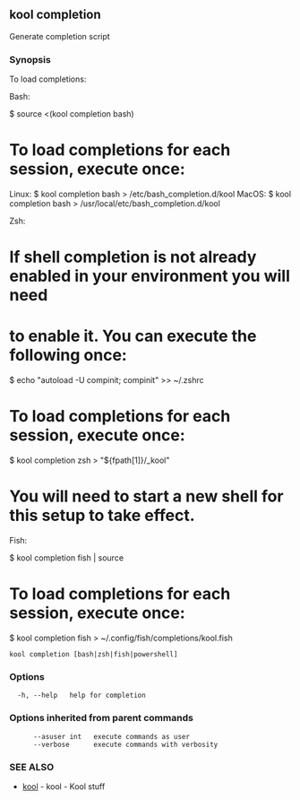 ## kool completion

Generate completion script

### Synopsis

To load completions:

Bash:

$ source <(kool completion bash)

# To load completions for each session, execute once:
Linux:
  $ kool completion bash > /etc/bash_completion.d/kool
MacOS:
  $ kool completion bash > /usr/local/etc/bash_completion.d/kool

Zsh:

# If shell completion is not already enabled in your environment you will need
# to enable it.  You can execute the following once:

$ echo "autoload -U compinit; compinit" >> ~/.zshrc

# To load completions for each session, execute once:
$ kool completion zsh > "${fpath[1]}/_kool"

# You will need to start a new shell for this setup to take effect.

Fish:

$ kool completion fish | source

# To load completions for each session, execute once:
$ kool completion fish > ~/.config/fish/completions/kool.fish


```
kool completion [bash|zsh|fish|powershell]
```

### Options

```
  -h, --help   help for completion
```

### Options inherited from parent commands

```
      --asuser int   execute commands as user
      --verbose      execute commands with verbosity
```

### SEE ALSO

* [kool](kool.md)	 - kool - Kool stuff

